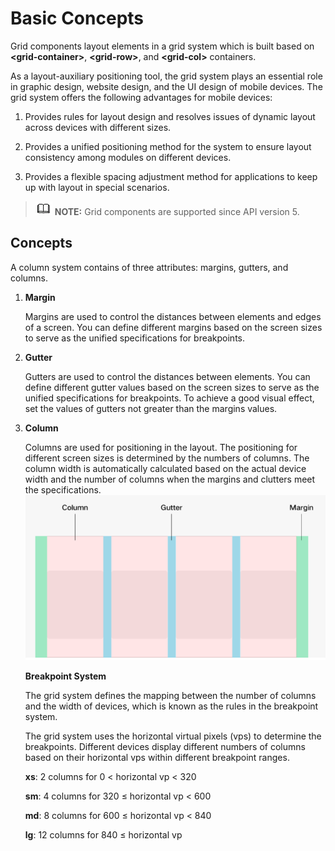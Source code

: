 # Basic Concepts<a name="EN-US_TOPIC_0000001127284864"></a>

Grid components layout elements in a grid system which is built based on  **<grid-container\>**,  **<grid-row\>**, and  **<grid-col\>**  containers.

As a layout-auxiliary positioning tool, the grid system plays an essential role in graphic design, website design, and the UI design of mobile devices. The grid system offers the following advantages for mobile devices:

1.  Provides rules for layout design and resolves issues of dynamic layout across devices with different sizes.

2.  Provides a unified positioning method for the system to ensure layout consistency among modules on different devices.

3.  Provides a flexible spacing adjustment method for applications to keep up with layout in special scenarios.


>![](../../public_sys-resources/icon-note.gif) **NOTE:** 
>Grid components are supported since API version 5.

## Concepts<a name="section1429110563714"></a>

A column system contains of three attributes: margins, gutters, and columns.

1.  **Margin**

    Margins are used to control the distances between elements and edges of a screen. You can define different margins based on the screen sizes to serve as the unified specifications for breakpoints.

2.  **Gutter**

    Gutters are used to control the distances between elements. You can define different gutter values based on the screen sizes to serve as the unified specifications for breakpoints. To achieve a good visual effect, set the values of gutters not greater than the margins values.

3.  **Column**

    Columns are used for positioning in the layout. The positioning for different screen sizes is determined by the numbers of columns. The column width is automatically calculated based on the actual device width and the number of columns when the margins and clutters meet the specifications.  ![](figures/en-us_image_0000001127125136.png)

    **Breakpoint System**

    The grid system defines the mapping between the number of columns and the width of devices, which is known as the rules in the breakpoint system.

    The grid system uses the horizontal virtual pixels \(vps\) to determine the breakpoints. Different devices display different numbers of columns based on their horizontal vps within different breakpoint ranges.

    **xs**: 2 columns for 0 < horizontal vp < 320

    **sm**: 4 columns for 320 ≤ horizontal vp < 600

    **md**: 8 columns for 600 ≤ horizontal vp < 840

    **lg**: 12 columns for 840 ≤ horizontal vp


